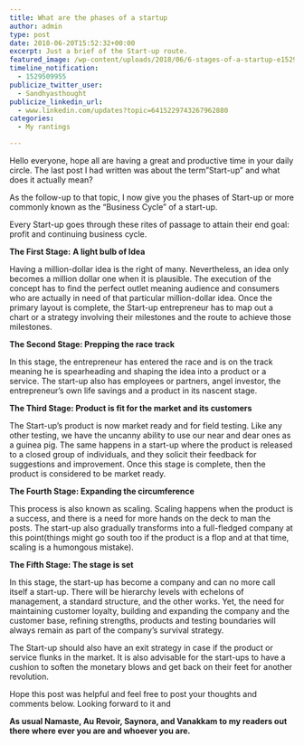 ```yaml
---
title: What are the phases of a startup
author: admin
type: post
date: 2018-06-20T15:52:32+00:00
excerpt: Just a brief of the Start-up route.
featured_image: /wp-content/uploads/2018/06/6-stages-of-a-startup-e1529311788625-1200x1008.jpg
timeline_notification:
  - 1529509955
publicize_twitter_user:
  - Sandhyasthought
publicize_linkedin_url:
  - www.linkedin.com/updates?topic=6415229743267962880
categories:
  - My rantings

---
```

Hello everyone, hope all are having a great and productive time in your daily circle. The last post I had written was about the term&#8221;Start-up&#8221; and what does it actually mean?

As the follow-up to that topic, I now give you the phases of Start-up or more commonly known as the &#8220;Business Cycle&#8221; of a start-up.

Every Start-up goes through these rites of passage to attain their end goal: profit and continuing business cycle.

**The First Stage:** **A light bulb of Idea**

Having a million-dollar idea is the right of many. Nevertheless, an idea only becomes a million dollar one when it is plausible. The execution of the concept has to find the perfect outlet meaning audience and consumers who are actually in need of that particular million-dollar idea. Once the primary layout is complete, the Start-up entrepreneur has to map out a chart or a strategy involving their milestones and the route to achieve those milestones.

**The Second Stage: Prepping the race track**

In this stage, the entrepreneur has entered the race and is on the track meaning he is spearheading and shaping the idea into a product or a service. The start-up also has employees or partners, angel investor, the entrepreneur&#8217;s own life savings and a product in its nascent stage.

**The Third Stage: Product is fit for the market and its customers**

The Start-up&#8217;s product is now market ready and for field testing. Like any other testing, we have the uncanny ability to use our near and dear ones as a guinea pig. The same happens in a start-up where the product is released to a closed group of individuals, and they solicit their feedback for suggestions and improvement. Once this stage is complete, then the product is considered to be market ready.

**The Fourth Stage: Expanding the circumference**

This process is also known as scaling. Scaling happens when the product is a success, and there is a need for more hands on the deck to man the posts. The start-up also gradually transforms into a full-fledged company at this point(things might go south too if the product is a flop and at that time, scaling is a humongous mistake).

**The Fifth Stage: The stage is set**

In this stage, the start-up has become a company and can no more call itself a start-up. There will be hierarchy levels with echelons of management, a standard structure, and the other works. Yet, the need for maintaining customer loyalty, building and expanding the company and the customer base, refining strengths, products and testing boundaries will always remain as part of the company&#8217;s survival strategy.

The Start-up should also have an exit strategy in case if the product or service flunks in the market. It is also advisable for the start-ups to have a cushion to soften the monetary blows and get back on their feet for another revolution.

Hope this post was helpful and feel free to post your thoughts and comments below. Looking forward to it and

**As usual Namaste, Au Revoir, Saynora, and Vanakkam to my readers out there where ever you are and whoever you are.**